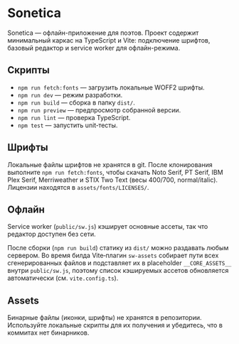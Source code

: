 # Sonetica
Sonetica — офлайн-приложение для поэтов. Проект содержит минимальный каркас на TypeScript и Vite: подключение шрифтов, базовый редактор и service worker для офлайн-режима.

## Скрипты

- `npm run fetch:fonts` — загрузить локальные WOFF2 шрифты.
- `npm run dev` — режим разработки.
- `npm run build` — сборка в папку `dist/`.
- `npm run preview` — предпросмотр собранной версии.
- `npm run lint` — проверка TypeScript.
- `npm test` — запустить unit‑тесты.

## Шрифты

Локальные файлы шрифтов не хранятся в git. После клонирования выполните `npm run fetch:fonts`, чтобы скачать Noto Serif, PT Serif, IBM Plex Serif, Merriweather и STIX Two Text (весы 400/700, normal/italic). Лицензии находятся в `assets/fonts/LICENSES/`.

## Офлайн

Service worker (`public/sw.js`) кэширует основные ассеты, так что редактор доступен без сети.

После сборки (`npm run build`) статику из `dist/` можно раздавать любым сервером. Во время билда Vite‑плагин `sw-assets` собирает пути всех сгенерированных файлов и подставляет их в placeholder `__CORE_ASSETS__` внутри `public/sw.js`, поэтому список кэшируемых ассетов обновляется автоматически (см. `vite.config.ts`).

## Assets

Бинарные файлы (иконки, шрифты) не хранятся в репозитории. Используйте локальные скрипты для их получения и убедитесь, что в коммитах нет бинарников.
